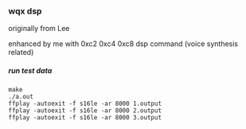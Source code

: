 ### wqx dsp

originally from Lee

enhanced by me with 0xc2 0xc4 0xc8 dsp command (voice synthesis related)

##### run test data

```
make
./a.out
ffplay -autoexit -f s16le -ar 8000 1.output
ffplay -autoexit -f s16le -ar 8000 2.output
ffplay -autoexit -f s16le -ar 8000 3.output
```

